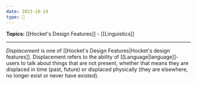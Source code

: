 ```yaml
---
date: 2023-10-24
type: 🧠
---
```


**Topics:** [[Hocket's Design Features]] - [[Linguistics]]

---

_Displacement_ is one of [[Hocket's Design Features|Hocket's design features]]. Displacement refers to the ability of [[Language|language]]-users to talk about things that are not present, whether that means they are displaced in time (past, future) or displaced physically (they are elsewhere, no longer exist or never have existed).
